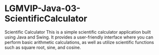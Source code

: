 # LGMVIP-Java-03-ScientificCalculator
Scientific Calculator
This is a simple scientific calculator application built using Java and Swing. It provides a user-friendly interface where you can perform basic arithmetic calculations, as well as utilize scientific functions such as square root, sine, and cosine.
